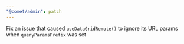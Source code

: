 ```yaml
---
"@comet/admin": patch
---
```


Fix an issue that caused `useDataGridRemote()` to ignore its URL params when `queryParamsPrefix` was set

